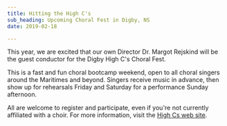 ```yaml
---
title: Hitting the High C's
sub_heading: Upcoming Choral Fest in Digby, NS
date: 2019-02-18

---
```

<!-- ![](/images/20190219_202330.jpg) -->

This year, we are excited that our own Director Dr. Margot Rejskind will be the guest conductor for the Digby High C's Choral Fest.

This is a fast and fun choral bootcamp weekend, open to all choral singers around the Maritimes and beyond. Singers receive music in advance, then show up for rehearsals Friday and Saturday for a performance Sunday afternoon.

All are welcome to register and participate, even if you're not currently affiliated with a choir. For more information, visit the [High Cs web site](https://www.highcs.org/).
